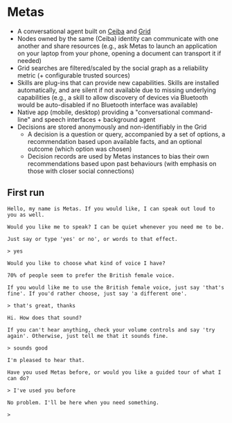 # Metas

* A conversational agent built on [Ceiba](Ceiba.md) and [Grid](Grid.md)
* Nodes owned by the same (Ceiba) identity can communicate with one another and share resources (e.g., ask Metas to launch an application on your laptop from your phone, opening a document can transport it if needed)
* Grid searches are filtered/scaled by the social graph as a reliability metric (+ configurable trusted sources)
* Skills are plug-ins that can provide new capabilities. Skills are installed automatically, and are silent if not available due to missing underlying capabilities (e.g., a skill to allow discovery of devices via Bluetooth would be auto-disabled if no Bluetooth interface was available)
* Native app (mobile, desktop) providing a "conversational command-line" and speech interfaces + background agent
* Decisions are stored anonymously and non-identifiably in the Grid
  * A decision is a question or query, accompanied by a set of options, a recommendation based upon available facts, and an optional outcome (which option was chosen)
  * Decision records are used by Metas instances to bias their own recommendations based upon past behaviours (with emphasis on those with closer social connections)

## First run

```
Hello, my name is Metas. If you would like, I can speak out loud to you as well.

Would you like me to speak? I can be quiet whenever you need me to be.

Just say or type 'yes' or no', or words to that effect.

> yes

Would you like to choose what kind of voice I have?

70% of people seem to prefer the British female voice. 

If you would like me to use the British female voice, just say 'that's fine'. If you'd rather choose, just say 'a different one'.

> that's great, thanks

Hi. How does that sound?

If you can't hear anything, check your volume controls and say 'try again'. Otherwise, just tell me that it sounds fine.

> sounds good

I'm pleased to hear that.

Have you used Metas before, or would you like a guided tour of what I can do?

> I've used you before

No problem. I'll be here when you need something.

>
```
